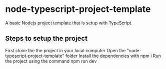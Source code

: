 # node-typescript-project-template
A basic Nodejs project template that is setup with TypeScript. 

## Steps to setup the project
First clone the the project in your local computer
Open the "node-typescript-project-template" folder
Install the dependencies with npm i
Run the project using the command npm run dev
